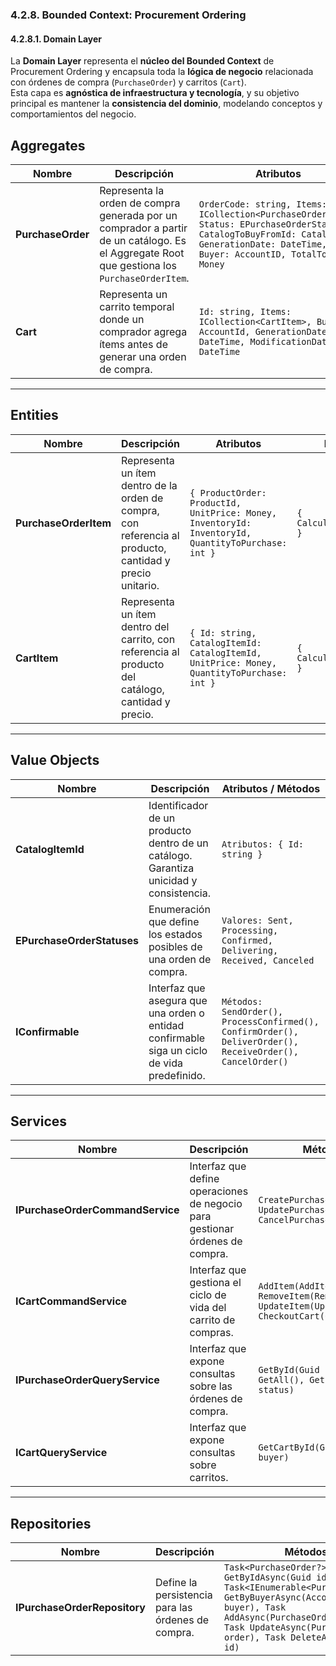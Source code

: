 ﻿### 4.2.8. Bounded Context: Procurement Ordering ###

#### 4.2.8.1. Domain Layer ####

La **Domain Layer** representa el **núcleo del Bounded Context** de Procurement Ordering y encapsula toda la **lógica de negocio** relacionada con órdenes de compra (`PurchaseOrder`) y carritos (`Cart`).  
Esta capa es **agnóstica de infraestructura y tecnología**, y su objetivo principal es mantener la **consistencia del dominio**, modelando conceptos y comportamientos del negocio.

## Aggregates

| Nombre            | Descripción                                                                                                                                 | Atributos                                                                                                                                                                                | Métodos                                                           |
|-------------------|---------------------------------------------------------------------------------------------------------------------------------------------|------------------------------------------------------------------------------------------------------------------------------------------------------------------------------------------|-------------------------------------------------------------------|
| **PurchaseOrder** | Representa la orden de compra generada por un comprador a partir de un catálogo. Es el Aggregate Root que gestiona los `PurchaseOrderItem`. | `OrderCode: string, Items: ICollection<PurchaseOrderItem>, Status: EPurchaseOrderStatuses, CatalogToBuyFromId: CatalogId, GenerationDate: DateTime, Buyer: AccountID, TotalToPay: Money` | `SendOrder(): void`                                               |
| **Cart**          | Representa un carrito temporal donde un comprador agrega ítems antes de generar una orden de compra.                                        | `Id: string, Items: ICollection<CartItem>, Buyer: AccountId, GenerationDate: DateTime, ModificationDate: DateTime`                                                                       | `AddItem(), RemoveItem(), Update(), CalculateTotal(), CheckOut()` |

---

## Entities

| Nombre                | Descripción                                                                                              | Atributos                                                                                          | Métodos                   |
|-----------------------|----------------------------------------------------------------------------------------------------------|----------------------------------------------------------------------------------------------------|---------------------------|
| **PurchaseOrderItem** | Representa un ítem dentro de la orden de compra, con referencia al producto, cantidad y precio unitario. | `{ ProductOrder: ProductId, UnitPrice: Money, InventoryId: InventoryId, QuantityToPurchase: int }` | `{ CalculateSubTotal() }` |
| **CartItem**          | Representa un ítem dentro del carrito, con referencia al producto del catálogo, cantidad y precio.       | `{ Id: string, CatalogItemId: CatalogItemId, UnitPrice: Money, QuantityToPurchase: int }`          | `{ CalculateSubtotal() }` |

---

## Value Objects

| Nombre                     | Descripción                                                                                 | Atributos / Métodos                                                                                       |
|----------------------------|---------------------------------------------------------------------------------------------|-----------------------------------------------------------------------------------------------------------|
| **CatalogItemId**          | Identificador de un producto dentro de un catálogo. Garantiza unicidad y consistencia.      | `Atributos: { Id: string }`                                                                               |
| **EPurchaseOrderStatuses** | Enumeración que define los estados posibles de una orden de compra.                         | `Valores: Sent, Processing, Confirmed, Delivering, Received, Canceled`                                    |
| **IConfirmable**           | Interfaz que asegura que una orden o entidad confirmable siga un ciclo de vida predefinido. | `Métodos: SendOrder(), ProcessConfirmed(), ConfirmOrder(), DeliverOrder(), ReceiveOrder(), CancelOrder()` |

---

## Services

| Nombre                           | Descripción                                                                  | Métodos (Commands / Queries)                                                                                                                        |
|----------------------------------|------------------------------------------------------------------------------|-----------------------------------------------------------------------------------------------------------------------------------------------------|
| **IPurchaseOrderCommandService** | Interfaz que define operaciones de negocio para gestionar órdenes de compra. | `CreatePurchaseOrder(CreatePurchaseOrderCommand), UpdatePurchaseOrder(UpdatePurchaseOrderCommand), CancelPurchaseOrder(CancelPurchaseOrderCommand)` |
| **ICartCommandService**          | Interfaz que gestiona el ciclo de vida del carrito de compras.               | `AddItem(AddItemToCartCommand), RemoveItem(RemoveItemFromCartCommand), UpdateItem(UpdateCartItemCommand), CheckoutCart(CheckoutCartCommand)`        |
| **IPurchaseOrderQueryService**   | Interfaz que expone consultas sobre las órdenes de compra.                   | `GetById(Guid id), GetByBuyer(AccountId buyer), GetAll(), GetByStatus(EPurchaseOrderStatuses status)`                                               |
| **ICartQueryService**            | Interfaz que expone consultas sobre carritos.                                | `GetCartById(Guid id), GetCartByBuyer(AccountId buyer)`                                                                                             |

---

## Repositories

| Nombre                       | Descripción                                         | Métodos                                                                                                                                                                                                               |
|------------------------------|-----------------------------------------------------|-----------------------------------------------------------------------------------------------------------------------------------------------------------------------------------------------------------------------|
| **IPurchaseOrderRepository** | Define la persistencia para las órdenes de compra.  | `Task<PurchaseOrder?> GetByIdAsync(Guid id), Task<IEnumerable<PurchaseOrder>> GetByBuyerAsync(AccountId buyer), Task AddAsync(PurchaseOrder order), Task UpdateAsync(PurchaseOrder order), Task DeleteAsync(Guid id)` |